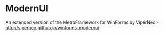 # ModernUI
An extended version of the MetroFramework for WinForms by ViperNeo - http://viperneo.github.io/winforms-modernui
